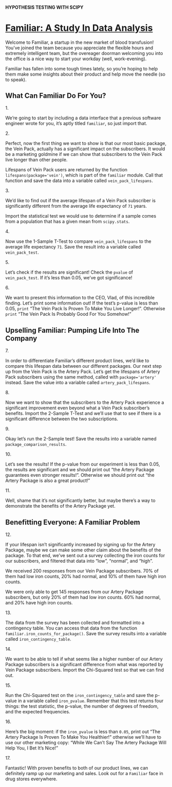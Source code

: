 #### HYPOTHESIS TESTING WITH SCIPY
# <a href="https://www.codecademy.com/paths/analyze-data-with-python/tracks/ida-7-hypothesis-testing-scipy/modules/ida-7-1-hypothesis-testing/projects/familiar" target="_blank">Familiar: A Study In Data Analysis</a>
<p>Welcome to Familiar, a startup in the new market of blood transfusion! You’ve joined the team because you appreciate the flexible hours and extremely intelligent team, but the overeager doorman welcoming you into the office is a nice way to start your workday (well, work-evening).</p>
<p>Familiar has fallen into some tough times lately, so you’re hoping to help them make some insights about their product and help move the needle (so to speak).</p>
<h2>What Can Familiar Do For You?</h2>
1. <p>We’re going to start by including a data interface that a previous software engineer wrote for you, it’s aptly titled <code>familiar</code>, so just import that.</p>
2. <p>Perfect, now the first thing we want to show is that our most basic package, the Vein Pack, actually has a significant impact on the subscribers. It would be a marketing goldmine if we can show that subscribers to the Vein Pack live longer than other people.</p><p>Lifespans of Vein Pack users are returned by the function <code>lifespans(package='vein')</code>, which is part of the <code>familiar</code> module. Call that function and save the data into a variable called <code>vein_pack_lifespans</code>.</p> 
3. <p>We’d like to find out if the average lifespan of a Vein Pack subscriber is significantly different from the average life expectancy of <code>71</code> years.</p><p>Import the statistical test we would use to determine if a sample comes from a population that has a given mean from <code>scipy.stats</code>.</p>
4. <p>Now use the 1-Sample T-Test to compare <code>vein_pack_lifespans</code> to the average life expectancy <code>71</code>. Save the result into a variable called <code>vein_pack_test</code>.</p>
5. <p>Let’s check if the results are significant! Check the <code>pvalue</code> of <code>vein_pack_test</code>. If it’s less than 0.05, we’ve got significance!</p>
6. <p>We want to present this information to the CEO, Vlad, of this incredible finding. Let’s print some information out! If the test’s p-value is less than 0.05, <code>print</code> “The Vein Pack Is Proven To Make You Live Longer!”. Otherwise <code>print</code> “The Vein Pack Is Probably Good For You Somehow!”</p>
<h2>Upselling Familiar: Pumping Life Into The Company</h2>
7. <p>In order to differentiate Familiar’s different product lines, we’d like to compare this lifespan data between our different packages. Our next step up from the Vein Pack is the Artery Pack. Let’s get the lifespans of Artery Pack subscribers using the same method, called with <code>package='artery'</code> instead. Save the value into a variable called <code>artery_pack_lifespans</code>.</p>
8. <p>Now we want to show that the subscribers to the Artery Pack experience a significant improvement even beyond what a Vein Pack subscriber’s benefits. Import the 2-Sample T-Test and we’ll use that to see if there is a significant difference between the two subscriptions.</p>
9. <p>Okay let’s run the 2-Sample test! Save the results into a variable named <code>package_comparison_results</code>.</p>
10. <p>Let’s see the results! If the p-value from our experiment is less than 0.05, the results are significant and we should print out “the Artery Package guarantees even stronger results!”. Otherwise we should print out “the Artery Package is also a great product!”</p>
11. <p>Well, shame that it’s not significantly better, but maybe there’s a way to demonstrate the benefits of the Artery Package yet.</p>
<h2>Benefitting Everyone: A Familiar Problem</h2>
12. <p>If your lifespan isn’t significantly increased by signing up for the Artery Package, maybe we can make some other claim about the benefits of the package. To that end, we’ve sent out a survey collecting the iron counts for our subscribers, and filtered that data into “low”, “normal”, and “high”.</p><p>We received 200 responses from our Vein Package subscribers. 70% of them had low iron counts, 20% had normal, and 10% of them have high iron counts.</p><p>We were only able to get 145 responses from our Artery Package subscribers, but only 20% of them had low iron counts. 60% had normal, and 20% have high iron counts.</p>
13. <p>The data from the survey has been collected and formatted into a contingency table. You can access that data from the function <code>familiar.iron_counts_for_package()</code>. Save the survey results into a variable called <code>iron_contingency_table</code>.</p>
14. <p>We want to be able to tell if what seems like a higher number of our Artery Package subscribers is a significant difference from what was reported by Vein Package subscribers. Import the Chi-Squared test so that we can find out.</p>
15. <p>Run the Chi-Squared test on the <code>iron_contingency_table</code> and save the p-value in a variable called <code>iron_pvalue</code>. Remember that this test returns four things: the test statistic, the p-value, the number of degrees of freedom, and the expected frequencies.</p>
16. <p>Here’s the big moment: if the <code>iron_pvalue</code> is less than <code>0.05</code>, print out “The Artery Package Is Proven To Make You Healthier!” otherwise we’ll have to use our other marketing copy: “While We Can’t Say The Artery Package Will Help You, I Bet It’s Nice!”</p>
17. <p>Fantastic! With proven benefits to both of our product lines, we can definitely ramp up our marketing and sales. Look out for a <code>Familiar</code> face in drug stores everywhere.</p>
<p></p>
<code>
